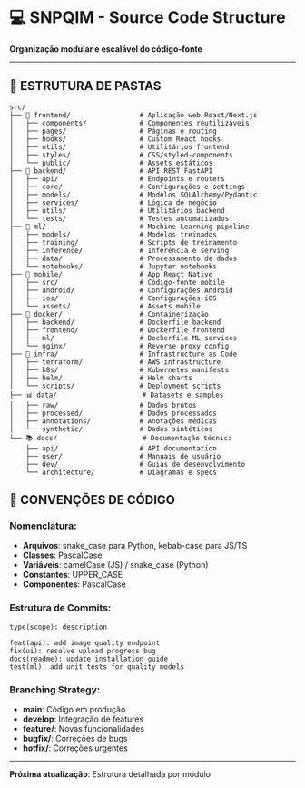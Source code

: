 # 💻 SNPQIM - Source Code Structure

**Organização modular e escalável do código-fonte**

---

## 📂 **ESTRUTURA DE PASTAS**

```
src/
├── 📱 frontend/                 # Aplicação web React/Next.js
│   ├── components/             # Componentes reutilizáveis
│   ├── pages/                  # Páginas e routing
│   ├── hooks/                  # Custom React hooks
│   ├── utils/                  # Utilitários frontend
│   ├── styles/                 # CSS/styled-components
│   └── public/                 # Assets estáticos
├── 🔧 backend/                  # API REST FastAPI
│   ├── api/                    # Endpoints e routers
│   ├── core/                   # Configurações e settings
│   ├── models/                 # Modelos SQLAlchemy/Pydantic
│   ├── services/               # Lógica de negócio
│   ├── utils/                  # Utilitários backend
│   └── tests/                  # Testes automatizados
├── 🧠 ml/                       # Machine Learning pipeline
│   ├── models/                 # Modelos treinados
│   ├── training/               # Scripts de treinamento
│   ├── inference/              # Inferência e serving
│   ├── data/                   # Processamento de dados
│   └── notebooks/              # Jupyter notebooks
├── 📱 mobile/                   # App React Native
│   ├── src/                    # Código-fonte mobile
│   ├── android/                # Configurações Android
│   ├── ios/                    # Configurações iOS
│   └── assets/                 # Assets mobile
├── 🐳 docker/                   # Containerização
│   ├── backend/                # Dockerfile backend
│   ├── frontend/               # Dockerfile frontend
│   ├── ml/                     # Dockerfile ML services
│   └── nginx/                  # Reverse proxy config
├── 🚀 infra/                    # Infrastructure as Code
│   ├── terraform/              # AWS infrastructure
│   ├── k8s/                    # Kubernetes manifests
│   ├── helm/                   # Helm charts
│   └── scripts/                # Deployment scripts
├── 📊 data/                     # Datasets e samples
│   ├── raw/                    # Dados brutos
│   ├── processed/              # Dados processados
│   ├── annotations/            # Anotações médicas
│   └── synthetic/              # Dados sintéticos
└── 📚 docs/                     # Documentação técnica
    ├── api/                    # API documentation
    ├── user/                   # Manuais de usuário
    ├── dev/                    # Guias de desenvolvimento
    └── architecture/           # Diagramas e specs
```

## 🎯 **CONVENÇÕES DE CÓDIGO**

### **Nomenclatura**:
- **Arquivos**: snake_case para Python, kebab-case para JS/TS
- **Classes**: PascalCase
- **Variáveis**: camelCase (JS) / snake_case (Python)
- **Constantes**: UPPER_CASE
- **Componentes**: PascalCase

### **Estrutura de Commits**:
```
type(scope): description

feat(api): add image quality endpoint
fix(ui): resolve upload progress bug
docs(readme): update installation guide
test(ml): add unit tests for quality models
```

### **Branching Strategy**:
- **main**: Código em produção
- **develop**: Integração de features
- **feature/**: Novas funcionalidades
- **bugfix/**: Correções de bugs
- **hotfix/**: Correções urgentes

---

**Próxima atualização**: Estrutura detalhada por módulo